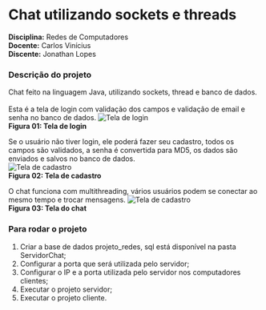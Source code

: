 # Chat utilizando sockets e threads

**Disciplina:** Redes de Computadores <br/>
**Docente:** Carlos Vinícius <br/>
**Discente:** Jonathan Lopes

### Descrição do projeto
Chat feito na linguagem Java, utilizando sockets, thread e banco de dados. <br/> <br/>
Esta é a tela de login com validação dos campos e validação de email e senha no banco de dados.
<img src="http://image.prntscr.com/image/eb2c813040db43a39ca97cafea297cdb.png" alt="Tela de login" /><br/>**Figura 01: Tela de login** 

Se o usuário não tiver login, ele poderá fazer seu cadastro, todos os campos são validados, a senha é convertida para MD5, os dados são enviados e salvos no banco de dados. <br/>
<img src="http://image.prntscr.com/image/04ffd20b47e14b808b7f9aa753d38e04.png" alt="Tela de cadastro" /><br/>**Figura 02: Tela de cadastro** 

O chat funciona com multithreading, vários usuários podem se conectar ao mesmo tempo e trocar mensagens.
<img src="http://image.prntscr.com/image/fb039454e3114e53bc2bfb28ba7c9585.png" alt="Tela de cadastro" /><br/>**Figura 03: Tela do chat** 

### Para rodar o projeto
1. Criar a base de dados projeto_redes, sql está disponível na pasta ServidorChat;
2. Configurar a porta que será utilizada pelo servidor;
3. Configurar o IP e a porta utilizada pelo servidor nos computadores clientes;
4. Executar o projeto servidor;
5. Executar o projeto cliente.
